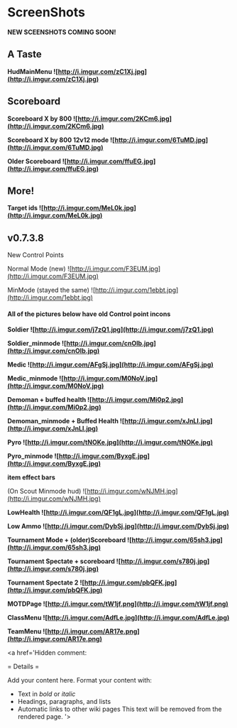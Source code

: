 # ScreenShots #

**NEW SCEENSHOTS COMING SOON!**

## A Taste ##

**HudMainMenu
![http://i.imgur.com/zC1Xj.jpg](http://i.imgur.com/zC1Xj.jpg)**

## Scoreboard ##

<a href='Hidden comment: 
Note: Scoreboard is cut off because of my resolution. Should not be an issue if you play at XX by 10xx. Alternate scoreboards are provided, see the readme.
http://i.imgur.com/0f18J.jpg
http://i.imgur.com/jT5V5.jpg
http://i.imgur.com/rf6bQ.jpg
'></a>

**Scoreboard X by 800
![http://i.imgur.com/2KCm6.jpg](http://i.imgur.com/2KCm6.jpg)**

**Scoreboard X by 800 12v12 mode
![http://i.imgur.com/6TuMD.jpg](http://i.imgur.com/6TuMD.jpg)**

**Older Scoreboard
![http://i.imgur.com/ffuEG.jpg](http://i.imgur.com/ffuEG.jpg)**

## More! ##
**Target ids
![http://i.imgur.com/MeL0k.jpg](http://i.imgur.com/MeL0k.jpg)**

## v0.7.3.8 ##
New Control Points

Normal Mode (new)
![http://i.imgur.com/F3EUM.jpg](http://i.imgur.com/F3EUM.jpg)

MinMode (stayed the same)
![http://i.imgur.com/1ebbt.jpg](http://i.imgur.com/1ebbt.jpg)

#### All of the pictures below have old Control point incons ####

**Soldier
![http://i.imgur.com/j7zQ1.jpg](http://i.imgur.com/j7zQ1.jpg)**

**Soldier\_minmode
![http://i.imgur.com/cnOlb.jpg](http://i.imgur.com/cnOlb.jpg)**

**Medic
![http://i.imgur.com/AFgSj.jpg](http://i.imgur.com/AFgSj.jpg)**

**Medic\_minmode
![http://i.imgur.com/M0NoV.jpg](http://i.imgur.com/M0NoV.jpg)**

**Demoman + buffed health
![http://i.imgur.com/Mi0p2.jpg](http://i.imgur.com/Mi0p2.jpg)**

**Demoman\_minmode + Buffed Health
![http://i.imgur.com/xJnLI.jpg](http://i.imgur.com/xJnLI.jpg)**

**Pyro
![http://i.imgur.com/tNOKe.jpg](http://i.imgur.com/tNOKe.jpg)**

**Pyro\_minmode
![http://i.imgur.com/ByxgE.jpg](http://i.imgur.com/ByxgE.jpg)**

**item effect bars**

(On Scout Minmode hud)
![http://i.imgur.com/wNJMH.jpg](http://i.imgur.com/wNJMH.jpg)

**LowHealth
![http://i.imgur.com/QF1gL.jpg](http://i.imgur.com/QF1gL.jpg)**

**Low Ammo
![http://i.imgur.com/DybSj.jpg](http://i.imgur.com/DybSj.jpg)**

**Tournament Mode + (older)Scoreboard
![http://i.imgur.com/65sh3.jpg](http://i.imgur.com/65sh3.jpg)**

**Tournament Spectate + scoreboard
![http://i.imgur.com/s780j.jpg](http://i.imgur.com/s780j.jpg)**

**Tournament Spectate 2
![http://i.imgur.com/pbQFK.jpg](http://i.imgur.com/pbQFK.jpg)**

**MOTDPage
![http://i.imgur.com/tW1jf.png](http://i.imgur.com/tW1jf.png)**

**ClassMenu
![http://i.imgur.com/AdfLe.jpg](http://i.imgur.com/AdfLe.jpg)**

**TeamMenu
![http://i.imgur.com/AR17e.png](http://i.imgur.com/AR17e.png)**


<a href='Hidden comment: 

= Details =

Add your content here.  Format your content with:
* Text in *bold* or _italic_
* Headings, paragraphs, and lists
* Automatic links to other wiki pages
This text will be removed from the rendered page.
'></a>